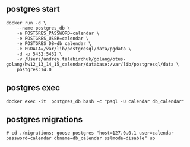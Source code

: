 ## postgres start
```
docker run -d \
    --name postgres_db \
    -e POSTGRES_PASSWORD=calendar \
    -e POSTGRES_USER=calendar \
    -e POSTGRES_DB=db_calendar \
    -e PGDATA=/var/lib/postgresql/data/pgdata \
    -d -p 5432:5432 \
    -v /Users/andrey.talabirchuk/golang/otus-golang/hw12_13_14_15_calendar/database:/var/lib/postgresql/data \
    postgres:14.0
```
## postgres exec 
`docker exec -it  postgres_db bash -c "psql -U calendar db_calendar"`

## postgres migrations 
`# cd ./migrations; goose postgres "host=127.0.0.1 user=calendar password=calendar dbname=db_calendar sslmode=disable" up`